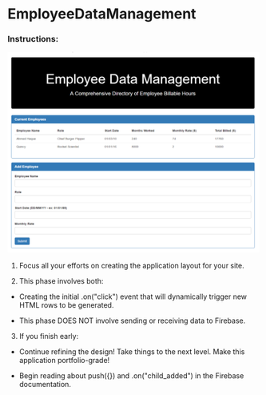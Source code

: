 # EmployeeDataManagement

### Instructions:

![EmployeeDataManagement](images/EmployeeDataManagement.png)

1. Focus all your efforts on creating the application layout for your site.

2. This phase involves both:

  * Creating the initial .on("click") event that will dynamically trigger new HTML rows to be generated.

  * This phase DOES NOT involve sending or receiving data to Firebase.

3. If you finish early:

  * Continue refining the design! Take things to the next level. Make this application portfolio-grade!

  * Begin reading about push({}) and .on("child_added") in the Firebase documentation.

